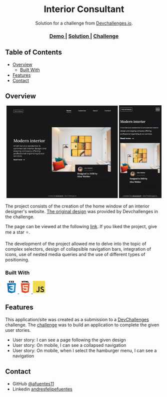<!-- Please update value in the {}  -->

<h1 align="center">Interior Consultant</h1>

<div align="center">
   Solution for a challenge from  <a href="http://devchallenges.io" target="_blank">Devchallenges.io</a>.
</div>

<div align="center">
  <h3>
    <a href="https://afuentes11.github.io/interior-consultant-devChallenges/">
      Demo
    </a>
    <span> | </span>
    <a href="https://devchallenges.io/solutions/onyyf6DAurOvpnvbYxe2">
      Solution
    </a>
    <span> | </span>
    <a href="https://devchallenges.io/challenges/Jymh2b2FyebRTUljkNcb">
      Challenge
    </a>
  </h3>
</div>

<!-- TABLE OF CONTENTS -->

## Table of Contents

- [Overview](#overview)
  - [Built With](#built-with)
- [Features](#features)
- [Contact](#contact)

<!-- OVERVIEW -->

## Overview

<div align="center">
   <img src="https://github.com/afuentes11/interior-consultant-devChallenges/blob/master/img/desktop%20screen.png" alt="css3" width="70.5%" />
   <img src="https://github.com/afuentes11/interior-consultant-devChallenges/blob/master/img/mobile%20screen.gif" alt="css3" width="27%" />
</div>

The project consists of the creation of the home window of an interior designer's website. [The original design](https://www.figma.com/file/3cf83hHRBAGjG5EKPcG2bV?chrome=DOCUMENTATION&embed_host=astra&kind=&node-id=0%3A1&viewer=1) was provided by Devchallenges in the challenge.

The page can be viewed at the following [link](https://afuentes11.github.io/interior-consultant-devChallenges/). If you liked the project, give me a star ⭐.

The development of the project allowed me to delve into the topic of complex selectors, design of collapsible navigation bars, integration of icons, use of nested media queries and the use of different types of positioning.

### Built With

<!-- This section should list any major frameworks that you built your project using. Here are a few examples.-->

<p align="left"> <a href="https://www.w3schools.com/css/" target="_blank" rel="noreferrer"> <img src="https://raw.githubusercontent.com/devicons/devicon/master/icons/css3/css3-original-wordmark.svg" alt="css3" width="40" height="40"/> </a>
  <a href="https://www.w3.org/html/" target="_blank" rel="noreferrer"> <img src="https://raw.githubusercontent.com/devicons/devicon/master/icons/html5/html5-original-wordmark.svg" alt="html5" width="40" height="40"/> </a> <a href="https://developer.mozilla.org/en-US/docs/Web/JavaScript" target="_blank" rel="noreferrer"> <img src="https://raw.githubusercontent.com/devicons/devicon/master/icons/javascript/javascript-original.svg" alt="javascript" width="40" height="40"/> </a> </p>

## Features

<!-- List the features of your application or follow the template. Don't share the figma file here :) -->

This application/site was created as a submission to a [DevChallenges](https://devchallenges.io/) challenge. The [challenge](https://devchallenges.io/challenges/Jymh2b2FyebRTUljkNcb) was to build an application to complete the given user stories.

 - User story: I can see a page following the given design
 - User story: On mobile, I can see a collapsed navigation
 - User story: On mobile, when I select the hamburger menu, I can see a navigation

## Contact

- GitHub [@afuentes11](https://github.com/afuentes11)
- Linkedin [andresfelipefuentes](https://www.linkedin.com/in/andresfuentesmartinez/)
